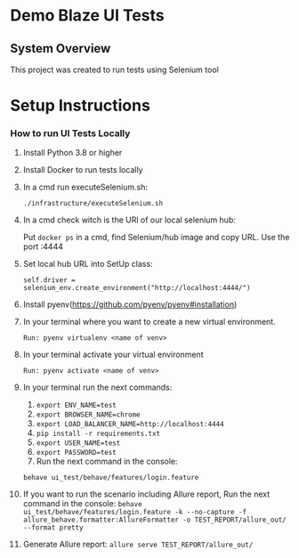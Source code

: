 # Demo Blaze  UI Tests

## System Overview
This project was created to run tests using Selenium tool

# <a name="setup"></a>Setup Instructions

### How to run UI Tests Locally
1. Install Python 3.8 or higher
2. Install Docker to run tests locally
3. In a cmd run executeSelenium.sh:
   
   `./infrastructure/executeSelenium.sh`
4. In a cmd check witch is the URl of our local selenium hub:

   Put `docker ps` in a cmd, find Selenium/hub image and copy URL. Use the port :4444
5. Set local hub URL into SetUp class:
   
   `self.driver = selenium_env.create_environment("http://localhost:4444/")`
3. Install pyenv(https://github.com/pyenv/pyenv#installation)
4. In your terminal where you want to create a new virtual environment.

    `Run: pyenv virtualenv <name of venv>`
5. In your terminal activate your virtual environment

   `Run: pyenv activate <name of venv>`
7. In your terminal run the next commands:
   1. `export ENV_NAME=test`
   2. `export BROWSER_NAME=chrome`
   3. `export LOAD_BALANCER_NAME=http://localhost:4444`
   4. `pip install -r requirements.txt`
   5. `export USER_NAME=test`
   6. `export PASSWORD=test`
   7. Run the next command in the console:

   `behave ui_test/behave/features/login.feature`

7. If you want to run the scenario including Allure report, Run the next command in the console: `behave ui_test/behave/features/login.feature -k --no-capture -f allure_behave.formatter:AllureFormatter -o TEST_REPORT/allure_out/ --format pretty`
8. Generate Allure report: `allure serve TEST_REPORT/allure_out/`